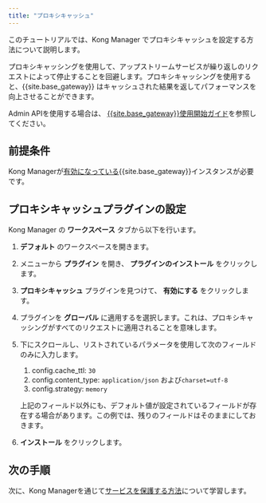 ```yaml
---
title: "プロキシキャッシュ"
---
```

このチュートリアルでは、Kong Manager でプロキシキャッシュを設定する方法について説明します。

プロキシキャッシングを使用して、アップストリームサービスが繰り返しのリクエストによって停止することを回避します。プロキシキャッシングを使用すると、{{site.base_gateway}} はキャッシュされた結果を返してパフォーマンスを向上させることができます。

Admin APIを使用する場合は、 [{{site.base_gateway}}使用開始ガイド](/gateway/latest/get-started/proxy-caching/)を参照してください。

前提条件
----

Kong Managerが[有効になっている](/gateway/{{page.release}}/kong-manager/enable/){{site.base_gateway}}インスタンスが必要です。

プロキシキャッシュプラグインの設定
-----------------

Kong Manager の **ワークスペース** タブから以下を行います。

1. **デフォルト** のワークスペースを開きます。

2. メニューから **プラグイン** を開き、 **プラグインのインストール** をクリックします。

3. **プロキシキャッシュ** プラグインを見つけて、 **有効にする** をクリックします。

4. プラグインを **グローバル** に適用するを選択します。これは、プロキシキャッシングがすべてのリクエストに適用されることを意味します。

5. 下にスクロールし、リストされているパラメータを使用して次のフィールドのみに入力します。

   1. config.cache\_ttl: `30`
   2. config.content\_type: `application/json` および`charset=utf-8`
   3. config.strategy: `memory`

   上記のフィールド以外にも、デフォルト値が設定されているフィールドが存在する場合があります。この例では、残りのフィールドはそのままにしておきます。
6. **インストール** をクリックします。

次の手順
----

次に、Kong Managerを通じて[サービスを保護する方法](/gateway/{{page.release}}/kong-manager/get-started/consumers/)について学習します。

